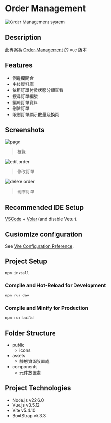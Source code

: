 # Order Management

![Order Management system](https://i.imgur.com/u8Ikm3O.jpeg)

## Description

此專案為 [Order-Management](https://chen19970221.github.io/Order-Management_ver2/) 的 vue 版本

## Features

- 側邊欄開合
- 串接資料庫
- 依照訂單付款狀態分類查看
- 搜尋訂單編號
- 編輯訂單資料
- 刪除訂單
- 限制訂單顯示數量及換頁

## Screenshots

![page](https://imgur.com/7KTSYlv.jpeg)

> 概覽

![edit order](https://imgur.com/fANtsBR.jpeg)

> 修改訂單

![delete order](https://imgur.com/JA8YctU.jpeg)

> 刪除訂單

## Recommended IDE Setup

[VSCode](https://code.visualstudio.com/) + [Volar](https://marketplace.visualstudio.com/items?itemName=Vue.volar) (and disable Vetur).

## Customize configuration

See [Vite Configuration Reference](https://vite.dev/config/).

## Project Setup

```sh
npm install
```

### Compile and Hot-Reload for Development

```sh
npm run dev
```

### Compile and Minify for Production

```sh
npm run build
```

## Folder Structure

- public
  - icons
- assets
  - 靜態資源放置處
- components
  - 元件放置處

## Project Technologies

- Node.js v22.6.0
- Vue.js v3.5.12
- Vite v5.4.10
- BootStrap v5.3.3
